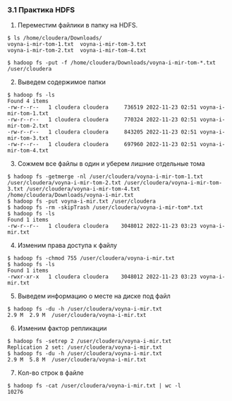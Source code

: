 ### 3.1 Практика HDFS

1. Переместим файлики в папку на HDFS.

```
$ ls /home/cloudera/Downloads/
voyna-i-mir-tom-1.txt  voyna-i-mir-tom-3.txt
voyna-i-mir-tom-2.txt  voyna-i-mir-tom-4.txt

$ hadoop fs -put -f /home/cloudera/Downloads/voyna-i-mir-tom-*.txt /user/cloudera
```

2. Выведем содержимое папки
```
$ hadoop fs -ls
Found 4 items
-rw-r--r--   1 cloudera cloudera     736519 2022-11-23 02:51 voyna-i-mir-tom-1.txt
-rw-r--r--   1 cloudera cloudera     770324 2022-11-23 02:51 voyna-i-mir-tom-2.txt
-rw-r--r--   1 cloudera cloudera     843205 2022-11-23 02:51 voyna-i-mir-tom-3.txt
-rw-r--r--   1 cloudera cloudera     697960 2022-11-23 02:51 voyna-i-mir-tom-4.txt
```

3. Сожмем все файлы в один и уберем лишние отдельные тома
``` 
$ hadoop fs -getmerge -nl /user/cloudera/voyna-i-mir-tom-1.txt /user/cloudera/voyna-i-mir-tom-2.txt /user/cloudera/voyna-i-mir-tom-3.txt /user/cloudera/voyna-i-mir-tom-4.txt /home/cloudera/Downloads/voyna-i-mir.txt
$ hadoop fs -put voyna-i-mir.txt /user/cloudera
$ hadoop fs -rm -skipTrash /user/cloudera/voyna-i-mir-tom*.txt
$ hadoop fs -ls
Found 1 items
-rw-r--r--   1 cloudera cloudera    3048012 2022-11-23 03:23 voyna-i-mir.txt
```

4. Изменим права доступа к файлу
```
$ hadoop fs -chmod 755 /user/cloudera/voyna-i-mir.txt
$ hadoop fs -ls
Found 1 items
-rwxr-xr-x   1 cloudera cloudera    3048012 2022-11-23 03:23 voyna-i-mir.txt
```

5. Выведем информацию о месте на диске под файл
```
$ hadoop fs -du -h /user/cloudera/voyna-i-mir.txt
2.9 M  2.9 M  /user/cloudera/voyna-i-mir.txt
```

6. Изменим фактор репликации
```
$ hadoop fs -setrep 2 /user/cloudera/voyna-i-mir.txt
Replication 2 set: /user/cloudera/voyna-i-mir.txt
$ hadoop fs -du -h /user/cloudera/voyna-i-mir.txt
2.9 M  5.8 M  /user/cloudera/voyna-i-mir.txt
```

7. Кол-во строк в файле
```
$ hadoop fs -cat /user/cloudera/voyna-i-mir.txt | wc -l
10276
```
